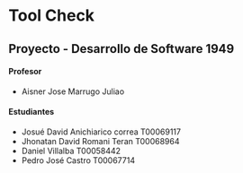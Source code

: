 # Tool Check
## Proyecto - Desarrollo de Software 1949
#### Profesor
- Aisner Jose Marrugo Juliao
#### Estudiantes
- Josué David Anichiarico correa T00069117
- Jhonatan David Romani Teran T00068964
- Daniel Villalba T00058442
- Pedro José Castro T00067714
